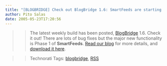 ```yaml
---
title: "[BLOGBRIDGE] Check out BlogBridge 1.6: SmartFeeds are starting to appear!"
author: Pito Salas
date: 2005-05-23T17:20:56
---
```



>>

>> The latest weekly build has been posted,
[BlogBridge](<http://www.blogbridge.com/index.html>) 1.6. Check it out! There
are lots of bug fixes but the major new functionality is Phase 1 of
**SmartFeeds**. [Read our blog](<http://www.blogbridge.com/weblog/index.html>)
for more details, and [download it
here](<http://www.blogbridge.com/install/weekly/blogbridge.jnlp>).

>>

>> Technorati Tags: [blogbridge](<http://technorati.com/tag/blogbridge>),
[RSS](<http://technorati.com/tag/RSS>)


